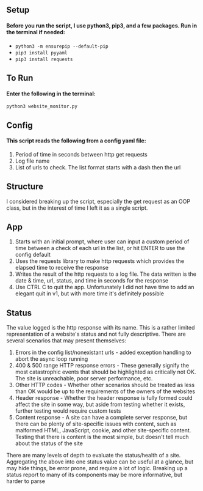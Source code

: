 ## Setup
#### Before you run the script, I use python3, pip3, and a few packages. Run in the terminal if needed: 
- `python3 -m ensurepip --default-pip`
- `pip3 install pyyaml`
- `pip3 install requests`

## To Run
#### Enter the following in the terminal:
`python3 website_monitor.py`

## Config
#### This script reads the following from a config yaml file:
1. Period of time in seconds between http get requests
2. Log file name
3. List of urls to check. The list format starts with a dash then the url

## Structure
I considered breaking up the script, especially the get request as an OOP class, but in the interest of time I left it as a single script.

## App
1. Starts with an initial prompt, where user can input a custom period of time between a check of each url in the list, or hit ENTER to use the config default
2. Uses the requests library to make http requests which provides the elapsed time to receive the response
3. Writes the result of the http requests to a log file. The data written is the date & time, url, status, and time in seconds for the response
4. Use CTRL C to quit the app. Unfortunately I did not have time to add an elegant quit in v1, but with more time it's definitely possible

## Status
The value logged is the http response with its name. This is a rather limited representation of a website's status and not fully descriptive.
There are several scenarios that may present themselves:
1. Errors in the config list/nonexistant urls - added exception handling to abort the async loop running
2. 400 & 500 range HTTP response errors - These generally signify the most catastrophic events that should be highlighted as critically not OK. The site is unreachable, poor server performance, etc.
3. Other HTTP codes - Whether other scenarios should be treated as less than OK would be up to the requirements of the owners of the websites
4. Header response - Whether the header response is fully formed could affect the site in some way, but aside from testing whether it exists, further testing would require custom tests
5. Content response - A site can have a complete server response, but there can be plenty of site-specific issues with content, such as malformed HTML, JavaScript, cookie, and other site-specific content. Testing that there is content is the most simple, but doesn't tell much about the status of the site

There are many levels of depth to evaluate the status/health of a site. Aggregating the above into one status value can be useful at a glance, but may hide things, be error prone, and require a lot of logic. Breaking up a status report to many of its components may be more informative, but harder to parse 
